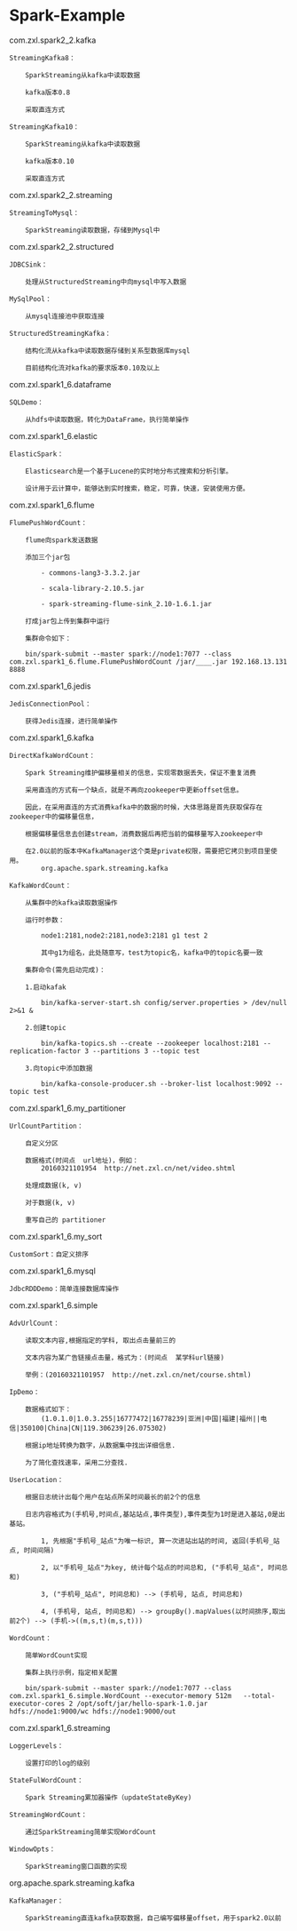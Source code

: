 # Spark-Example
com.zxl.spark2_2.kafka 
	
	StreamingKafka8：
		
		SparkStreaming从kafka中读取数据
  		
		kafka版本0.8
  		
		采取直连方式
  	
	StreamingKafka10：
  		
		SparkStreaming从kafka中读取数据
  		
		kafka版本0.10
  		
		采取直连方式

 com.zxl.spark2_2.streaming 
 	
	StreamingToMysql：
 		
		SparkStreaming读取数据，存储到Mysql中

 com.zxl.spark2_2.structured 
 	
	JDBCSink：
 		
		处理从StructuredStreaming中向mysql中写入数据
 	
	MySqlPool：
 		
		从mysql连接池中获取连接
 	
	StructuredStreamingKafka：
 		
		结构化流从kafka中读取数据存储到关系型数据库mysql
  		
		目前结构化流对kafka的要求版本0.10及以上 

com.zxl.spark1_6.dataframe
	
	SQLDemo：
		
		从hdfs中读取数据，转化为DataFrame，执行简单操作

com.zxl.spark1_6.elastic 
	
	ElasticSpark：
		
		Elasticsearch是一个基于Lucene的实时地分布式搜索和分析引擎。
  		
		设计用于云计算中，能够达到实时搜索，稳定，可靠，快速，安装使用方便。

com.zxl.spark1_6.flume
	
	FlumePushWordCount：
		
		flume向spark发送数据
  		
		添加三个jar包
  			
			- commons-lang3-3.3.2.jar
  			
			- scala-library-2.10.5.jar
  			
			- spark-streaming-flume-sink_2.10-1.6.1.jar
  		
		打成jar包上传到集群中运行
  		
		集群命令如下：
  		
		bin/spark-submit --master spark://node1:7077 --class com.zxl.spark1_6.flume.FlumePushWordCount /jar/____.jar 192.168.13.131 8888

com.zxl.spark1_6.jedis 
	
	JedisConnectionPool：
		
		获得Jedis连接，进行简单操作

com.zxl.spark1_6.kafka 
	
	DirectKafkaWordCount：
		
		Spark Streaming维护偏移量相关的信息，实现零数据丢失，保证不重复消费
  		
		采用直连的方式有一个缺点，就是不再向zookeeper中更新offset信息。
  		
		因此，在采用直连的方式消费kafka中的数据的时候，大体思路是首先获取保存在zookeeper中的偏移量信息，
  		
		根据偏移量信息去创建stream，消费数据后再把当前的偏移量写入zookeeper中
 		
		在2.0以前的版本中KafkaManager这个类是private权限，需要把它拷贝到项目里使用。
  			org.apache.spark.streaming.kafka
  	
	KafkaWordCount：
  		
		从集群中的kafka读取数据操作
  		
		运行时参数：
  			
			node1:2181,node2:2181,node3:2181 g1 test 2
  			
			其中g1为组名，此处随意写，test为topic名，kafka中的topic名要一致
  		
		集群命令(需先启动完成)：
        	
		1.启动kafak
         		
			bin/kafka-server-start.sh config/server.properties > /dev/null 2>&1 &
  	     	
		2.创建topic
        		
			bin/kafka-topics.sh --create --zookeeper localhost:2181 --replication-factor 3 --partitions 3 --topic test
  		
		3.向topic中添加数据
 			
			bin/kafka-console-producer.sh --broker-list localhost:9092 --topic test

com.zxl.spark1_6.my_partitioner 
	
	UrlCountPartition：
		
		自定义分区
  		
		数据格式(时间点  url地址)，例如：
  			20160321101954	http://net.zxl.cn/net/video.shtml
  		
		处理成数据(k, v)
  		
		对于数据(k, v)
  		
		重写自己的 partitioner

com.zxl.spark1_6.my_sort 
	
	CustomSort：自定义排序

com.zxl.spark1_6.mysql 
	
	JdbcRDDDemo：简单连接数据库操作

com.zxl.spark1_6.simple 
	
	AdvUrlCount：
		
		读取文本内容,根据指定的学科, 取出点击量前三的
  		
		文本内容为某广告链接点击量，格式为：(时间点  某学科url链接)
  		
		举例：(20160321101957	http://net.zxl.cn/net/course.shtml)
  	
	IpDemo：
  		
		数据格式如下：
  			(1.0.1.0|1.0.3.255|16777472|16778239|亚洲|中国|福建|福州||电信|350100|China|CN|119.306239|26.075302)
  		
		根据ip地址转换为数字，从数据集中找出详细信息.
  		
		为了简化查找速率，采用二分查找.
  	
	UserLocation：
  		
		根据日志统计出每个用户在站点所呆时间最长的前2个的信息
  		
		日志内容格式为(手机号,时间点,基站站点,事件类型),事件类型为1时是进入基站,0是出基站。
  			
			1, 先根据"手机号_站点"为唯一标识, 算一次进站出站的时间, 返回(手机号_站点, 时间间隔)
  			
			2, 以"手机号_站点"为key, 统计每个站点的时间总和, ("手机号_站点", 时间总和)
  			
			3, ("手机号_站点", 时间总和) --> (手机号, 站点, 时间总和)
  			
			4, (手机号, 站点, 时间总和) --> groupBy().mapValues(以时间排序,取出前2个) --> (手机->((m,s,t)(m,s,t)))
  	
	WordCount：
  		
		简单WordCount实现
  		
		集群上执行示例，指定相关配置
  		
		bin/spark-submit --master spark://node1:7077 --class com.zxl.spark1_6.simple.WordCount --executor-memory 512m	--total-executor-cores 2 /opt/soft/jar/hello-spark-1.0.jar hdfs://node1:9000/wc hdfs://node1:9000/out

com.zxl.spark1_6.streaming
	
	LoggerLevels：
		
		设置打印的log的级别
	
	StateFulWordCount：
		
		Spark Streaming累加器操作（updateStateByKey)
	
	StreamingWordCount：
		
		通过SparkStreaming简单实现WordCount
	
	WindowOpts：
		
		SparkStreaming窗口函数的实现

org.apache.spark.streaming.kafka 
	
	KafkaManager：
		
		SparkStreaming直连kafka获取数据，自己编写偏移量offset，用于spark2.0以前
